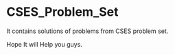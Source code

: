 # CSES_Problem_Set
It contains solutions of problems from CSES problem set.

Hope It will Help you guys.
